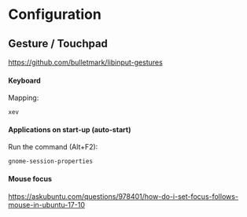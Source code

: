 Configuration
======

## Gesture / Touchpad

https://github.com/bulletmark/libinput-gestures

#### Keyboard

Mapping:
```
xev
```

#### Applications on start-up (auto-start)

Run the command (Alt+F2):
```
gnome-session-properties
```

#### Mouse focus

https://askubuntu.com/questions/978401/how-do-i-set-focus-follows-mouse-in-ubuntu-17-10